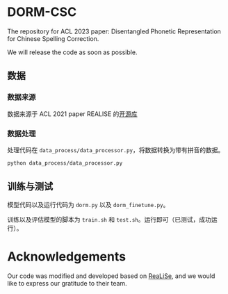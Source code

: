 # DORM-CSC
The repository for ACL 2023 paper: Disentangled Phonetic Representation for Chinese Spelling Correction.

We will release the code as soon as possible.


## 数据

### 数据来源
数据来源于 ACL 2021 paper REALISE 的[开源库](https://github.com/DaDaMrX/ReaLiSe)

### 数据处理
处理代码在 `data_process/data_processor.py`，将数据转换为带有拼音的数据。

```sh
python data_process/data_processor.py
```


## 训练与测试

模型代码以及运行代码为 ``dorm.py`` 以及 ``dorm_finetune.py``。

训练以及评估模型的脚本为 ``train.sh`` 和 ``test.sh``。运行即可（已测试，成功运行）。


# Acknowledgements
Our code was modified and developed based on [ReaLiSe](https://github.com/DaDaMrX/ReaLiSe), and we would like to express our gratitude to their team.

